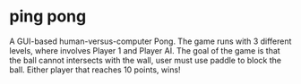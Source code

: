 # ping pong
A GUI-based human-versus-computer Pong.
The game runs with 3 different levels, where involves Player 1 and Player AI. The goal of the game is that the ball cannot intersects with the wall, user must use paddle to block the ball. Either player that reaches 10 points, wins! 

